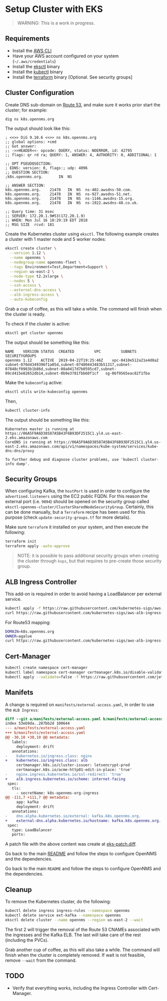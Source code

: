 # Setup Cluster with EKS

> WARNING: This is a work in progress.

## Requirements

* Install the [AWS CLI](https://aws.amazon.com/cli/)
* Have your AWS account configured on your system (`~/.aws/credentials`)
* Install the [eksctl](https://eksctl.io/) binary
* Install the [kubectl](https://kubernetes.io/docs/tasks/tools/install-kubectl/) binary
* Install the [terraform](https://www.terraform.io) binary [Optional. See security groups]

## Cluster Configuration

Create DNS sub-domain on [Route 53](https://console.aws.amazon.com/route53/home), and make sure it works prior start the cluster; for example:

```bash
dig ns k8s.opennms.org
```

The output should look like this:

```text
; <<>> DiG 9.10.6 <<>> ns k8s.opennms.org
;; global options: +cmd
;; Got answer:
;; ->>HEADER<<- opcode: QUERY, status: NOERROR, id: 42795
;; flags: qr rd ra; QUERY: 1, ANSWER: 4, AUTHORITY: 0, ADDITIONAL: 1

;; OPT PSEUDOSECTION:
; EDNS: version: 0, flags:; udp: 4096
;; QUESTION SECTION:
;k8s.opennms.org.		IN	NS

;; ANSWER SECTION:
k8s.opennms.org.	21478	IN	NS	ns-402.awsdns-50.com.
k8s.opennms.org.	21478	IN	NS	ns-927.awsdns-51.net.
k8s.opennms.org.	21478	IN	NS	ns-1146.awsdns-15.org.
k8s.opennms.org.	21478	IN	NS	ns-1922.awsdns-48.co.uk.

;; Query time: 31 msec
;; SERVER: 172.20.1.9#53(172.20.1.9)
;; WHEN: Mon Jul 16 10:29:19 EDT 2018
;; MSG SIZE  rcvd: 181
```

Create the Kubernetes cluster using `eksctl`. The following example creates a cluster with 1 master node and 5 worker nodes:

```bash
eksctl create cluster \
  --version 1.12 \
  --name opennms \
  --nodegroup-name opennms-fleet \
  --tags Environment=Test,Department=Support \
  --region us-east-2 \
  --node-type t2.2xlarge \
  --nodes 5 \
  --ssh-access \
  --external-dns-access \
  --alb-ingress-access \
  --auto-kubeconfig
```

Grab a cup of coffee, as this will take a while. The command will finish when the cluster is ready.

To check if the cluster is active:

```bash
eksctl get cluster opennms
```

The output should be something like this:

```text
NAME	VERSION	STATUS	CREATED			VPC			SUBNETS															SECURITYGROUPS
opennms	1.12	ACTIVE	2019-04-22T19:25:46Z	vpc-0410e512a21e4d8a2	subnet-070d4349396f1a05d,subnet-07480443483b51317,subnet-07848cf0983b1b86d,subnet-08a0417d7b0595cd7,subnet-09cd415e82652db14,subnet-0b9e3781fbb60f1cf	sg-06f9565eac82f1fba
```

Make the `kubeconfig` active:

```bash
eksctl utils write-kubeconfig opennms
```

Then,

```bash
kubectl cluster-info
```

The output should be something like this:

```text
Kubernetes master is running at https://06A5F9A6D38587A5B43F6B93DF2515C1.yl4.us-east-2.eks.amazonaws.com
CoreDNS is running at https://06A5F9A6D38587A5B43F6B93DF2515C1.yl4.us-east-2.eks.amazonaws.com/api/v1/namespaces/kube-system/services/kube-dns:dns/proxy

To further debug and diagnose cluster problems, use 'kubectl cluster-info dump'.
```

## Security Groups

When configuring Kafka, the `hostPort` is used in order to configure the `advertised.listeners` using the EC2 public FQDN. For this reason the external port (i.e. `9094`) should be opened on the security group called `eksctl-opennms-cluster/ClusterSharedNodeSecurityGroup`. Certainly, this can be done manually, but a `Terraform` recipe has been used for this purpose (check `update-security-groups.tf` for more details).

Make sure `terraform` it installed on your system, and then execute the following:

```bash
terraform init
terraform apply -auto-approve
```

> NOTE: it is possible to pass additional security groups when creating the cluster through `kops`, but that requires to pre-create those security group.

## ALB Ingress Controller

This add-on is required in order to avoid having a LoadBalancer per external service.

```bash
kubectl apply -f https://raw.githubusercontent.com/kubernetes-sigs/aws-alb-ingress-controller/v1.1.0/docs/examples/rbac-role.yaml
curl https://raw.githubusercontent.com/kubernetes-sigs/aws-alb-ingress-controller/v1.1.0/docs/examples/alb-ingress-controller.yaml 2>/dev/null | sed 's/devCluster/opennms/' | kubectl apply -f -
```

For Route53 mapping:

```bash
DOMAIN=k8s.opennms.org
OWNER=agalue
curl https://raw.githubusercontent.com/kubernetes-sigs/aws-alb-ingress-controller/v1.1.0/docs/examples/external-dns.yaml 2>/dev/null | sed "s/--domain-filter=.*/--domain-filter=$DOMAIN" | sed "s/--txt-owner-id=.*/--txt-owner-id=$OWNER/" | kubectl apply -f -
```

## Cert-Manager

```bash
kubectl create namespace cert-manager
kubectl label namespace cert-manager certmanager.k8s.io/disable-validation=true
kubectl apply --validate=false -f https://raw.githubusercontent.com/jetstack/cert-manager/release-0.7/deploy/manifests/cert-manager.yaml
```

## Manifets

A change is required on `manifests/external-access.yaml`, in order to use the `ALB Ingress`:

```diff
diff --git a/manifests/external-access.yaml b/manifests/external-access.yaml
index 53eb9da..287bb2d 100644
--- a/manifests/external-access.yaml
+++ b/manifests/external-access.yaml
@@ -30,10 +30,10 @@ metadata:
   labels:
     deployment: drift
   annotations:
-    kubernetes.io/ingress.class: nginx
+    kubernetes.io/ingress.class: alb
     certmanager.k8s.io/cluster-issuer: letsencrypt-prod
     certmanager.k8s.io/acme-http01-edit-in-place: 'true'
-    nginx.ingress.kubernetes.io/ssl-redirect: 'true'
+    alb.ingress.kubernetes.io/scheme: internet-facing
 spec:
   tls:
     - secretName: k8s-opennms-org-ingress
@@ -111,7 +111,7 @@ metadata:
     app: kafka
     deployment: drift
   annotations:
-    dns.alpha.kubernetes.io/external: kafka.k8s.opennms.org.
+    external-dns.alpha.kubernetes.io/hostname: kafka.k8s.opennms.org.
 spec:
   type: LoadBalancer
   ports:
```

A patch file with the above content was create at [eks-patch.diff](eks-patch.diff).

Go back to the main [README](README.md) and follow the steps to configure OpenNMS and the dependencies.

Go back to the main `README` and follow the steps to configure OpenNMS and the dependencies.

## Cleanup

To remove the Kubernetes cluster, do the following:

```bash
kubectl delete ingress ingress-rules --namespace opennms
kubectl delete service ext-kafka --namespace opennms
eksctl delete cluster --name opennms --region us-east-2 --wait
```

The first 2 will trigger the removal of the Route 53 CNAMEs associated with the ingresses and the Kafka ELB. The last will take care of the rest (including the PVCs).

Grab another cup of coffee, as this will also take a while. The command will finish when the cluster is completely removed. If wait is not feasible, remove `--wait` from the command.

## TODO

* Verify that everything works, including the Ingress Controller with Cert-Manager.